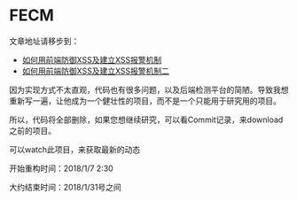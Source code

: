 # FECM

文章地址请移步到：
 * [如何用前端防御XSS及建立XSS报警机制](http://www.freebuf.com/articles/web/110583.html)
 * [如何用前端防御XSS及建立XSS报警机制二](http://www.freebuf.com/articles/web/133509.html)

因为实现方式不太直观，代码也有很多问题，以及后端检测平台的简陋。导致我想重新写一遍，让他成为一个健壮性的项目，而不是一个只能用于研究用的项目。

所以，代码将全部删除，如果您想继续研究，可以看Commit记录，来download之前的项目。

可以watch此项目，来获取最新的动态

开始重构时间：2018/1/7 2:30

大约结束时间：2018/1/31号之间
